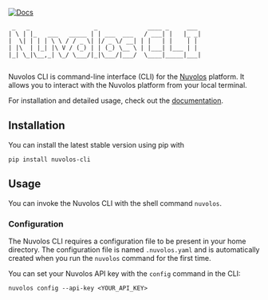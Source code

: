 <!-- [![PyPI version](https://img.shields.io/pypi/v/nuvolos-cli)](https://pypi.org/project/nuvolos-cli/)  -->
[![Docs](https://readthedocs.org/projects/nuvolos-cli/badge/)](https://nuvolos-cli.readthedocs.io/en/latest/)
<!-- [![Integration tests](https://github.com/nuvolos-cloud/nuvolos-cli/actions/workflows/integration-test.yaml/badge.svg)](https://github.com/nuvolos-cloud/nuvolos-cli/actions/workflows/integration-test.yaml) -->


```
 _   _                  _              ____ _     ___ 
| \ | |_   ___   _____ | | ___  ___   / ___| |   |_ _|
|  \| | | | \ \ / / _ \| |/ _ \/ __| | |   | |    | | 
| |\  | |_| |\ V / (_) | | (_) \__ \ | |___| |___ | | 
|_| \_|\__,_| \_/ \___/|_|\___/|___/  \____|_____|___|
                                                      
```

Nuvolos CLI is command-line interface (CLI) for the [Nuvolos](https://nuvolos.cloud) platform. It allows you to interact with the Nuvolos platform from your local terminal.

For installation and detailed usage, check out the [documentation](https://nuvolos-cli.readthedocs.io/en/latest/).

## Installation

You can install the latest stable version using pip with

```
pip install nuvolos-cli
```

## Usage

You can invoke the Nuvolos CLI with the shell command `nuvolos`.

### Configuration

The Nuvolos CLI requires a configuration file to be present in your home directory. The configuration file is named `.nuvolos.yaml` and is automatically created when you run the `nuvolos` command for the first time. 

You can set your Nuvolos API key with the `config` command in the CLI:

```
nuvolos config --api-key <YOUR_API_KEY>
```